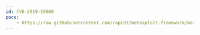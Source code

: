 ```yaml
---
id: CVE-2019-10068
pocs:
    - https://raw.githubusercontent.com/rapid7/metasploit-framework/master/modules/exploits/windows/http/kentico_staging_syncserver.rb
---
```

